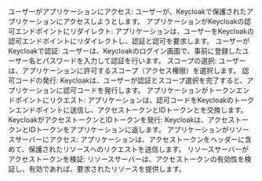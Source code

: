 ユーザーがアプリケーションにアクセス: ユーザーが、Keycloakで保護されたアプリケーションにアクセスしようとします。
アプリケーションがKeycloakの認可エンドポイントにリダイレクト: アプリケーションは、ユーザーをKeycloakの認可エンドポイントにリダイレクトし、認証と認可を要求します。
ユーザーがKeycloakで認証: ユーザーは、Keycloakのログイン画面で、事前に登録したユーザー名とパスワードを入力して認証を行います。
スコープの選択: ユーザーは、アプリケーションに許可するスコープ（アクセス権限）を選択します。
認可コードの発行: Keycloakは、ユーザーが認証とスコープ選択を完了すると、アプリケーションに認可コードを発行します。
アプリケーションがトークンエンドポイントにリクエスト: アプリケーションは、認可コードをKeycloakのトークンエンドポイントに送信し、アクセストークンとIDトークンとを交換します。
KeycloakがアクセストークンとIDトークンを発行: Keycloakは、アクセストークンとIDトークンをアプリケーションに返します。
アプリケーションがリソースサーバーにアクセス: アプリケーションは、アクセストークンをヘッダーに含めて、保護されたリソースへのリクエストを送信します。
リソースサーバーがアクセストークンを検証: リソースサーバーは、アクセストークンの有効性を検証し、有効であれば、要求されたリソースを提供します。
